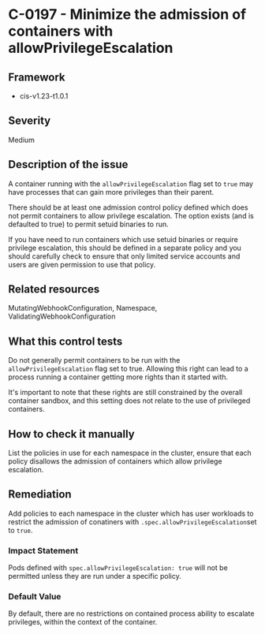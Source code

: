# C-0197 - Minimize the admission of containers with allowPrivilegeEscalation

## Framework
* cis-v1.23-t1.0.1
 
## Severity
Medium

## Description of the issue
A container running with the `allowPrivilegeEscalation` flag set to `true` may have processes that can gain more privileges than their parent.

 There should be at least one admission control policy defined which does not permit containers to allow privilege escalation. The option exists (and is defaulted to true) to permit setuid binaries to run.

 If you have need to run containers which use setuid binaries or require privilege escalation, this should be defined in a separate policy and you should carefully check to ensure that only limited service accounts and users are given permission to use that policy.
 
## Related resources
MutatingWebhookConfiguration, Namespace, ValidatingWebhookConfiguration
 
## What this control tests 
Do not generally permit containers to be run with the `allowPrivilegeEscalation` flag set to true. Allowing this right can lead to a process running a container getting more rights than it started with.

 It's important to note that these rights are still constrained by the overall container sandbox, and this setting does not relate to the use of privileged containers.
 
## How to check it manually 
List the policies in use for each namespace in the cluster, ensure that each policy disallows the admission of containers which allow privilege escalation.
 
## Remediation
Add policies to each namespace in the cluster which has user workloads to restrict the admission of conatiners with `.spec.allowPrivilegeEscalation`set to `true`.
 
### Impact Statement
Pods defined with `spec.allowPrivilegeEscalation: true` will not be permitted unless they are run under a specific policy.
 
### Default Value
By default, there are no restrictions on contained process ability to escalate privileges, within the context of the container.
 
